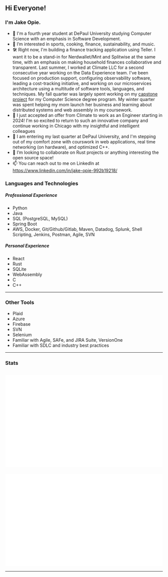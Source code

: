 ## Hi Everyone!
### I'm **Jake Opie**. 


- 👋 I'm a fourth year student at DePaul University studying Computer Science with an emphasis in Software Development.
- 👀 I’m interested in sports, cooking, finance, sustainability, and music.
- 🛠️ Right now, I'm building a finance tracking application using Teller. I want it to be a stand-in for Nerdwallet/Mint and Splitwise at the same time, with an emphasis on making household finances collaborative and transparent.
Last summer, I worked at Climate LLC for a second consecutive year working on the Data Experience team. I've been focused on production support, configuring observability software, leading a cost-tracking initiative, and working on our microservices architecture using a multitude of software tools, languages, and techniques.
  My fall quarter was largely spent working on my [capstone project](https://github.com/Green-Goblins-CSC394/greenGroupEcommerce) for my Computer Science degree program.
  My winter quarter was spent helping my mom launch her business and learning about distributed systems and web assembly in my coursework.
- 💼 I just accepted an offer from Climate to work as an Engineer starting in 2024! I'm so excited to return to such an innovative company and continue working in Chicago with my insightful and intelligent colleagues
- :closed_book: I am entering my last quarter at DePaul University, and I'm stepping out of my comfort zone with courswork in web applications, real time networking (on hardware), and optimized C++.
- 💞️ I’m looking to collaborate on Rust projects or anything interesting the open source space!
- 📫 You can reach out to me on LinkedIn at https://www.linkedin.com/in/jake-opie-992b19218/

### Languages and Technologies
##### Professional Experience
- Python
- Java
- SQL (PostgreSQL, MySQL)
- Spring Boot
- AWS, Docker, Git/Github/Gitlab, Maven, Datadog, Splunk, Shell Scripting, Jenkins, Postman, Agile, SVN

##### Personal Experience
- React
- Rust
- SQLite
- WebAssembly
- C
- C++
---
### Other Tools
- Plaid
- Azure
- Firebase
- SVN
- Selenium
- Familiar with Agile, SAFe, and JIRA Suite, VersionOne
- Familiar with SDLC and industry best practices
---
### Stats
![](https://github.com/jopieji/github-stats/blob/master/generated/overview.svg)
---
![](https://github.com/jopieji/github-stats/blob/master/generated/languages.svg)

---

